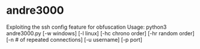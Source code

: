 # andre3000
Exploiting the ssh config feature for obfuscation
Usage: python3 andre3000.py [-w windows] [-l linux]  [-hc chrono order] [-hr random order] [-n # of repeated connections] [-u username] [-p port]
